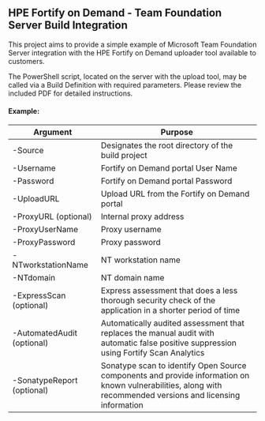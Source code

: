 ## HPE Fortify on Demand - Team Foundation Server Build Integration

This project aims to provide a simple example of Microsoft Team Foundation Server integration with the HPE Fortify on Demand uploader tool available to customers.

The PowerShell script, located on the server with the upload tool, may be called via a Build Definition with required parameters. Please review the included PDF for detailed instructions.



#### Example:


|    Argument                                               |    Purpose                                                                                                                                                             |
|-----------------------------------------------------------|------------------------------------------------------------------------------------------------------------------------------------------------------------------------|
|    -Source                                                |    Designates the root directory of the build project                                                                                                                  |
|    -Username                                              |    Fortify on Demand portal User Name                                                                                                                                  |
|    -Password                                              |    Fortify on Demand portal Password                                                                                                                                   |
|    -UploadURL                                             | Upload URL from the Fortify on Demand portal                                                                                                                           |
|    -ProxyURL  (optional)                                  |    Internal proxy address                                                                                                                                              |
|    -ProxyUserName                                         |    Proxy username                                                                                                                                                      |
|    -ProxyPassword                                         |    Proxy password                                                                                                                                                      |
|    -NTworkstationName                                     |    NT workstation name                                                                                                                                                 |
|    -NTdomain                                              |    NT domain name                                                                                                                                                      |
|    -ExpressScan (optional)                                |    Express assessment that does a less thorough   security check of the application in a shorter period of time                                                        |
|    -AutomatedAudit (optional)                             |    Automatically audited assessment that replaces the   manual audit with automatic false positive suppression using Fortify Scan Analytics                            |
|    -SonatypeReport (optional)                             |    Sonatype scan to identify Open Source components   and provide information on known vulnerabilities, along with recommended   versions and licensing information    |
